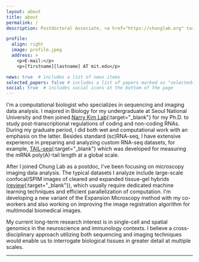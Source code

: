 ```yaml
---
layout: about
title: about
permalink: /
description: Postdoctoral Associate, <a href="https://chunglab.org" target="_blank">Chung Lab</a> at MIT.

profile:
  align: right
  image: profile.jpeg
  address: >
    <p>E-mail:</p>
    <p>[firstname][lastname] AT mit.edu</p>

news: true  # includes a list of news items
selected_papers: false # includes a list of papers marked as "selected={true}"
social: true  # includes social icons at the bottom of the page
---
```


I'm a computational biologist who specializes in sequencing and imaging data analysis. I majored in Biology for my undergraduate at Seoul National University and then joined [Narry Kim Lab](https://narrykim.org){:target="_blank"} for my Ph.D. to study post-transcriptional regulations of coding and non-coding RNAs. During my graduate period, I did both wet and computational work with an emphasis on the latter. Besides standard (sc)RNA-seq, I have extensive experience in preparing and analyzing custom RNA-seq datasets, for example, [TAIL-seq](https://www.illumina.com/science/sequencing-method-explorer/kits-and-arrays/tail-seq.html){:target="_blank"} which was developed for measuring the mRNA poly(A)-tail length at a global scale.

After I joined Chung Lab as a postdoc, I've been focusing on microscopy imaging data analysis. The typical datasets I analyze include large-scale confocal/SPIM images of cleared and expanded tissue-gel hybrids ([review](https://www.nature.com/articles/s41583-019-0250-1){:target="_blank"}), which usually require dedicated machine learning techniques and efficient parallelization of computation. I'm developing a new variant of the Expansion Microscopy method with my co-workers and also working on improving the image registration algorithm for multimodal biomedical images.

My current long-term research interest is in single-cell and spatial genomics in the neuroscience and immunology contexts. I believe a cross-disciplinary approach utilizing both sequencing and imaging techniques would enable us to interrogate biological tissues in greater detail at multiple scales.

---
